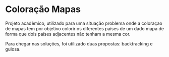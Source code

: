 # Coloração Mapas
Projeto acadêmico, utilizado para uma situação problema onde a coloraçao de mapas tem por objetivo colorir os diferentes países de um dado mapa de
forma que dois países adjacentes não tenham a mesma cor.

Para chegar nas soluções, foi utilizado duas propostas: backtracking e gulosa.

